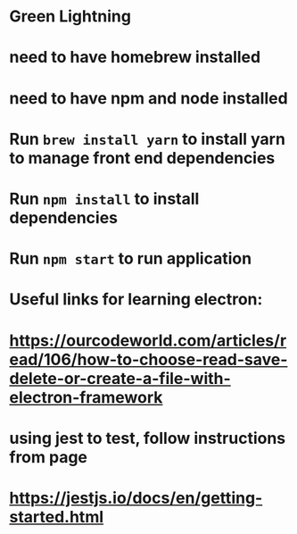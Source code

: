 # Green Lightning
# need to have homebrew installed
# need to have npm and node installed
#
# Run `brew install yarn` to install yarn to manage front end dependencies
# Run `npm install` to install dependencies
#
# Run `npm start` to run application
#
# Useful links for learning electron:
# https://ourcodeworld.com/articles/read/106/how-to-choose-read-save-delete-or-create-a-file-with-electron-framework
#
# using jest to test, follow instructions from page
# https://jestjs.io/docs/en/getting-started.html
